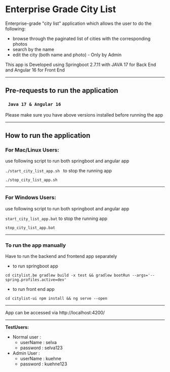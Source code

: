 # Enterprise Grade City List

Enterprise-grade "city list" application
which allows the user to do the following: 
* browse through the paginated list of cities with the corresponding photos
* search by the name
* edit the city (both name and photo) - Only by Admin

This app is Developed using Springboot 2.7.11 with JAVA 17 for Back End and Angular 16 for Front End
___
## Pre-requests to run the application

### ` Java 17 & Angular 16`

Please make sure you have above versions installed before running the app
___
## How to run the application

### For Mac/Linux Users: 
use following script to run both springboot and angular app

`./start_city_list_app.sh `
to stop the running app

`./stop_city_list_app.sh`
___

### For Windows Users:
use following script to run both springboot and angular app

`start_city_list_app.bat`
to stop the running app

`stop_city_list_app.bat`
___
### To run the app manually
Have to run the backend and frontend app separately 
* to run springboot app

`cd citylist.be
 gradlew build -x test && gradlew bootRun --args='--spring.profiles.active=dev'` 
* to run front end app

`cd citylist-ui
npm install && ng serve --open`
___
App can be accessed via http://localhost:4200/
___
**TestUsers:**
* Normal user : 
  * userName : selva
  * password : selva123
* Admin User :
  * userName : kuehne
  * password : kuehne123
